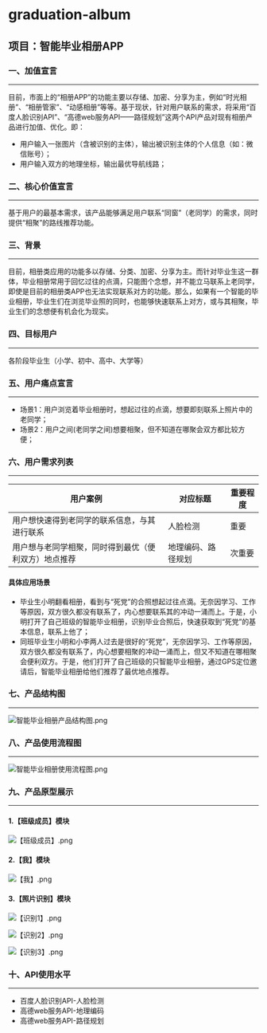 # graduation-album
##  项目：智能毕业相册APP

### 一、加值宣言
*** 
目前，市面上的“相册APP”的功能主要以存储、加密、分享为主，例如“时光相册”、“相册管家”、“动感相册”等等。基于现状，针对用户联系的需求，将采用“百度人脸识别API”、“高德web服务API——路径规划”这两个API产品对现有相册产品进行加值、优化。即：
- 用户输入一张图片（含被识别的主体），输出被识别主体的个人信息（如：微信账号）；
- 用户输入双方的地理坐标，输出最优导航线路；



### 二、核心价值宣言
***
基于用户的最基本需求，该产品能够满足用户联系“同窗”（老同学）的需求，同时提供“相聚”的路线推荐功能。

### 三、背景
***
目前，相册类应用的功能多以存储、分类、加密、分享为主。而针对毕业生这一群体，毕业相册常用于回忆过往的点滴，只能图个念想，并不能立马联系上老同学，即使是目前的相册类APP也无法实现联系对方的功能。那么，如果有一个智能的毕业相册，毕业生们在浏览毕业照的同时，也能够快速联系上对方，或与其相聚，毕业生们的念想便有机会化为现实。
### 四、目标用户
***
各阶段毕业生（小学、初中、高中、大学等）

### 五、用户痛点宣言
***
- 场景1：用户浏览着毕业相册时，想起过往的点滴，想要即刻联系上照片中的老同学；
- 场景2：用户之间(老同学之间)想要相聚，但不知道在哪聚会双方都比较方便；

### 六、用户需求列表
***
用户案例 | 对应标题 |  重要程度
-|-|-
用户想快速得到老同学的联系信息，与其进行联系 | 人脸检测 | 重要 |
用户想与老同学相聚，同时得到最优（便利双方）地点推荐 | 地理编码、路径规划 | 次重要|

#### 具体应用场景
- 毕业生小明翻看相册，看到与“死党”的合照想起过往点滴。无奈因学习、工作等原因，双方很久都没有联系了，内心想要联系其的冲动一涌而上。于是，小明打开了自己班级的智能毕业相册，识别毕业合照后，快速获取到“死党”的基本信息，联系上他了；
- 同班毕业生小明和小李两人过去是很好的“死党”，无奈因学习、工作等原因，双方很久都没有联系了，内心想要相聚的冲动一涌而上，但又不知道在哪相聚会便利双方。于是，他们打开了自己班级的只智能毕业相册，通过GPS定位邀请后，智能毕业相册给他们推荐了最优地点推荐。

### 七、产品结构图
***
![智能毕业相册产品结构图.png](https://upload-images.jianshu.io/upload_images/9455181-39af9d5670fc0ab2.png?imageMogr2/auto-orient/strip%7CimageView2/2/w/1240)

### 八、产品使用流程图
***
![智能毕业相册使用流程图.png](https://upload-images.jianshu.io/upload_images/9455181-b9f5398479ee0459.png?imageMogr2/auto-orient/strip%7CimageView2/2/w/1240)

### 九、产品原型展示
***
#### 1.【班级成员】模块
![【班级成员】.png](https://upload-images.jianshu.io/upload_images/9455181-532b337e2e6dfa02.png?imageMogr2/auto-orient/strip%7CimageView2/2/w/1240)

#### 2.【我】模块
![【我】.png](https://upload-images.jianshu.io/upload_images/9455181-e8a099ce7e7b5027.png?imageMogr2/auto-orient/strip%7CimageView2/2/w/1240)

#### 3.【照片识别】模块

![【识别1】.png](https://upload-images.jianshu.io/upload_images/9455181-3f82a2b7432aca46.png?imageMogr2/auto-orient/strip%7CimageView2/2/w/1240)

![【识别2】.png](https://upload-images.jianshu.io/upload_images/9455181-929bfab4457ebf0c.png?imageMogr2/auto-orient/strip%7CimageView2/2/w/1240)

![【识别3】.png](https://upload-images.jianshu.io/upload_images/9455181-0c53dcc2b0e9fd01.png?imageMogr2/auto-orient/strip%7CimageView2/2/w/1240)


### 十、API使用水平
***
- 百度人脸识别API-人脸检测
- 高德web服务API-地理编码
- 高德web服务API-路径规划



